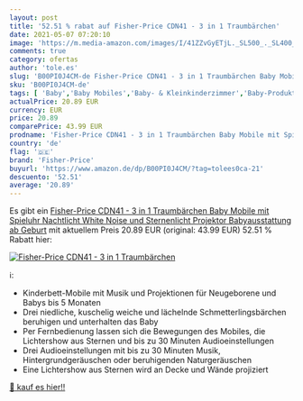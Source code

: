 ```yaml
---
layout: post
title: '52.51 % rabat auf Fisher-Price CDN41 - 3 in 1 Traumbärchen'
date: 2021-05-07 07:20:10
image: 'https://m.media-amazon.com/images/I/41ZZvGyETjL._SL500_._SL400_.jpg'
comments: true
category: ofertas
author: 'tole.es'
slug: 'B00PI0J4CM-de Fisher-Price CDN41 - 3 in 1 Traumbärchen Baby Mobile mit...'
sku: 'B00PI0J4CM-de'
tags: [ 'Baby','Baby Mobiles','Baby- & Kleinkinderzimmer','Baby-Produkte','Dekoration für Baby- &  Kleinkinderzimmer','fisher-price', ]
actualPrice: 20.89 EUR
currency: EUR
price: 20.89
comparePrice: 43.99 EUR
prodname: 'Fisher-Price CDN41 - 3 in 1 Traumbärchen Baby Mobile mit Spieluhr  Nachtlicht  White Noise und Sternenlicht Projektor  Babyausstattung ab Geburt'
country: 'de'
flag: '🇩🇪'
brand: 'Fisher-Price'
buyurl: 'https://www.amazon.de/dp/B00PI0J4CM/?tag=tolees0ca-21'
descuento: '52.51'
average: '20.89'
---
```


Es gibt ein [Fisher-Price CDN41 - 3 in 1 Traumbärchen Baby Mobile mit Spieluhr  Nachtlicht  White Noise und Sternenlicht Projektor  Babyausstattung ab Geburt](https://www.amazon.de/dp/B00PI0J4CM/?tag=tolees0ca-21) mit aktuellem Preis 20.89 EUR (original: 43.99 EUR) 52.51 % Rabatt hier:

[![Fisher-Price CDN41 - 3 in 1 Traumbärchen](https://m.media-amazon.com/images/I/41ZZvGyETjL._SL500_._SL400_.jpg)](https://www.amazon.de/dp/B00PI0J4CM/?tag=tolees0ca-21)

ℹ️:

- Kinderbett-Mobile mit Musik und Projektionen für Neugeborene und Babys bis 5 Monaten
- Drei niedliche, kuschelig weiche und lächelnde Schmetterlingsbärchen beruhigen und unterhalten das Baby
- Per Fernbedienung lassen sich die Bewegungen des Mobiles, die Lichtershow aus Sternen und bis zu 30 Minuten Audioeinstellungen
- Drei Audioeinstellungen mit bis zu 30 Minuten Musik, Hintergrundgeräuschen oder beruhigenden Naturgeräuschen
- Eine Lichtershow aus Sternen wird an Decke und Wände projiziert

[🛒 kauf es hier!!](https://www.amazon.de/dp/B00PI0J4CM/?tag=tolees0ca-21)
